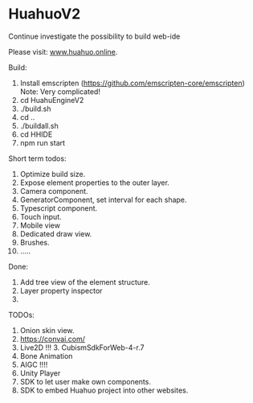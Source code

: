 # HuahuoV2
Continue investigate the possibility to build web-ide

Please visit: www.huahuo.online.

Build:
1. Install emscripten (https://github.com/emscripten-core/emscripten) Note: Very complicated!
2. cd HuahuEngineV2
3. ./build.sh
4. cd ..
5. ./buildall.sh
6. cd HHIDE
7. npm run start

Short term todos:
1. Optimize build size.
2. Expose element properties to the outer layer.
2. Camera component.
3. GeneratorComponent, set interval for each shape.
5. Typescript component.
6. Touch input.
7. Mobile view
8. Dedicated draw view.
9. Brushes.
10. .....

Done:
1. Add tree view of the element structure.
2. Layer property inspector
3. 
TODOs:
1. Onion skin view.
2. https://convai.com/
2. Live2D !!!
   3. CubismSdkForWeb-4-r.7
2. Bone Animation
3. AIGC !!!!
4. Unity Player
5. SDK to let user make own components.
6. SDK to embed Huahuo project into other websites.
 